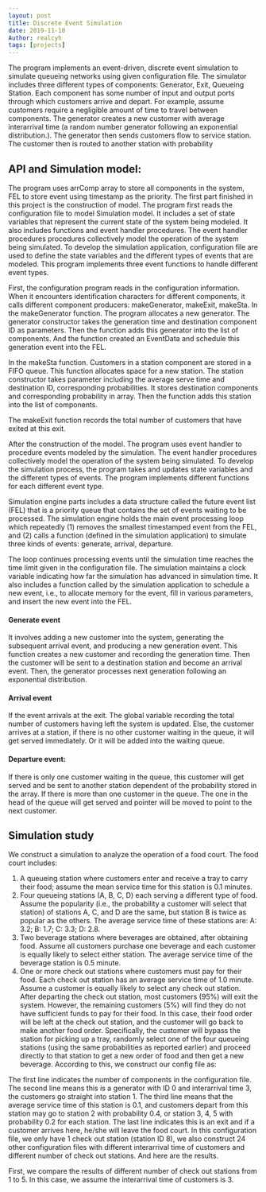 ```yaml
---
layout: post
title: Discrete Event Simulation
date: 2019-11-10
Author: realcyh
tags: [projects]
---
```


The program implements an event-driven, discrete event simulation to simulate queueing networks using given configuration file. 
The simulator includes three different types of components: Generator, Exit, Queueing Station. Each component has some number of input and output ports through which customers arrive and depart. 
For example, assume customers require a negligible amount of time to travel between components. The generator creates a new customer with average interarrival time (a random number generator following an exponential distribution.). The generator then sends customers flow to service station. The customer then is routed to another station with probability 

## API and Simulation model:
The program uses arrComp array to store all components in the system, FEL to store event using timestamp as the priority.
The first part finished in this project is the construction of model. The program first reads the configuration file to model Simulation model. It includes a set of state variables that represent the current state of the system being modeled. It also includes functions and event handler procedures. The event handler procedures procedures collectively model the operation of the system being simulated. To develop the simulation application, configuration file are used to define the state variables and the different types of events that are modeled. This program implements three event functions to handle different event types.

First, the configuration program reads in the configuration information. When it encounters identification characters for different components, it calls different component producers: makeGenerator, makeExit, makeSta. In the makeGenerator function. The program allocates a new generator. The generator constructor takes the generation time and destination component ID as parameters. Then the function adds this generator into the list of components. And the function created an EventData and schedule this generation event into the FEL.

In the makeSta function. Customers in a station component are stored in a FIFO queue. This function allocates space for a new station. The station constructor takes parameter including the average serve time and destination ID, corresponding probabilities. It stores destination components and corresponding probability in array. Then the function adds this station into the list of components.

The makeExit function records the total number of customers that have exited at this exit.

After the construction of the model. The program uses event handler to procedure events modeled by the simulation. The event handler procedures collectively model the operation of the system being simulated. To develop the simulation process, the program takes and updates state variables and the different types of events. The program implements different functions for each different event type.

Simulation engine parts includes a data structure called the future event list (FEL) that is a priority queue that contains the set of events waiting to be processed. The simulation engine holds the main event processing loop which repeatedly (1) removes the smallest timestamped event from the FEL, and (2) calls a function (defined in the simulation application) to simulate three kinds of events: generate, arrival, departure.

The loop continues processing events until the simulation time reaches the time limit given in the configuration file. The simulation maintains a clock variable indicating how far the simulation has advanced in simulation time. It also includes a function called by the simulation application to schedule a new event, i.e., to allocate memory for the event, fill in various parameters, and insert the new event into the FEL. 

#### Generate event
It involves adding a new customer into the system, generating the subsequent arrival event, and producing a new generation event. This function creates a new customer and recording the generation time. Then the customer will be sent to a destination station and become an arrival event. Then, the generator processes next generation following an exponential distribution.

#### Arrival event
If the event arrivals at the exit. The global variable recording the total number of customers having left the system is updated. Else, the customer arrives at a station, if there is no other customer waiting in the queue, it will get served immediately. Or it will be added into the waiting queue.

#### Departure event:
If there is only one customer waiting in the queue, this customer will get served and be sent to another station dependent of the probability stored in the array. If there is more than one customer in the queue. The one in the head of the queue will get served and pointer will be moved to point to the next customer.


## Simulation study
We construct a simulation to analyze the operation of a food court. The food court includes:
1.	A queueing station where customers enter and receive a tray to carry their food; assume the mean service time for this station is 0.1 minutes. 
2.	Four queueing stations (A, B, C, D) each serving a different type of food. Assume the popularity (i.e., the probability a customer will select that station) of stations A, C, and D are the same, but station B is twice as popular as the others. The average service time of these stations are: A: 3.2; B: 1.7; C: 3.3; D: 2.8. 
3.	Two beverage stations where beverages are obtained, after obtaining food. Assume all customers purchase one beverage and each customer is equally likely to select either station. The average service time of the beverage station is 0.5 minute. 
4.	One or more check out stations where customers must pay for their food. Each check out station has an average service time of 1.0 minute. Assume a customer is equally likely to select any check out station. After departing the check out station, most customers (95%) will exit the system. However, the remaining customers (5%) will find they do not have sufficient funds to pay for their food. In this case, their food order will be left at the check out station, and the customer will go back to make another food order. Specifically, the customer will bypass the station for picking up a tray, randomly select one of the four queueing stations (using the same probabilities as reported earlier) and proceed directly to that station to get a new order of food and then get a new beverage. 
According to this, we construct our config file as:
 
The first line indicates the number of components in the configuration file. The second line means this is a generator with ID 0 and interarrival time 3, the customers go straight into station 1. The third line means that the average service time of this station is 0.1, and customers depart from this station may go to station 2 with probability 0.4, or station 3, 4, 5 with probability 0.2 for each station. The last line indicates this is an exit and if a customer arrives here, he/she will leave the food court. In this configuration file, we only have 1 check out station (station ID 8), we also construct 24 other configuration files with different interarrival time of customers and different number of check out stations.
And here are the results.

First, we compare the results of different number of check out stations from 1 to 5. In this case, we assume the interarrival time of customers is 3.

